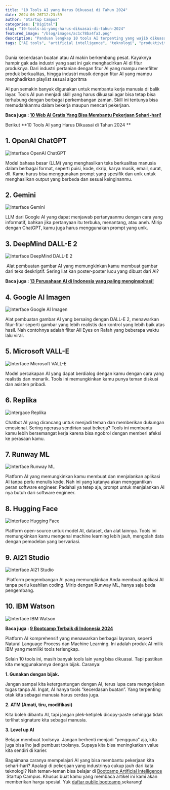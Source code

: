 ```yaml
---
title: "10 Tools AI yang Harus Dikuasai di Tahun 2024"
date: 2024-06-26T12:23:59
author: "Startup Campus"
categories: ["Digital"]
slug: "10-tools-ai-yang-harus-dikuasai-di-tahun-2024"
featured_image: "/blog/images/ac1c78ba4fa3.png"
description: "Panduan lengkap 10 tools AI terpenting yang wajib dikuasai di tahun 2024. Tingkatkan produktivitas dan skill dengan teknologi AI terdepan untuk karir masa depan."
tags: ["AI tools", "artificial intelligence", "teknologi", "produktivitas", "skill digital", "machine learning"]
---
```


Dunia kecerdasan buatan atau AI makin berkembang pesat. Kayaknya hampir gak ada industri yang saat ini gak menghadirkan AI di fitur produknya. Dari industri pertanian dengan fitur AI yang mampu memfilter produk berkualitas, hingga industri musik dengan fitur AI yang mampu menghadirkan playlist sesuai algoritma

AI pun semakin banyak digunakan untuk membantu kerja manusia di balik layar. Tools AI pun menjadi skill yang harus dikuasai agar bisa tetap bisa terhubung dengan berbagai perkembangan zaman. Skill ini tentunya bisa memudahkanmu dalam bekerja maupun mencari pekerjaan.

**Baca juga : [10 Web AI Gratis Yang Bisa Membantu Pekerjaan Sehari-hari!](https://startupcampus.id/blog/10-web-ai-gratis-yang-bisa-membantu-pekerjaan-sehari-hari/)**

Berikut **10 Tools AI yang Harus Dikuasai di Tahun 2024 **

## **1. OpenAI ChatGPT**

![Interface OpenAI ChatGPT](https://lh7-us.googleusercontent.com/docsz/AD_4nXcz-6TQ3z7FPIbmIgGeW_qxqvfRNSJZcv650HU3CdJLAmuzHLIwSitd2oiPl1hWaXE8ha9x-gk8jOieXbZQyrm39__z_EkQM9maR7ltIc5D3j6ZenicJ-JVJG4YuiVcqau0-FoO7SbeM_pefThnbwsUMpk?key=vbDT-Sh6egE2g6M34MwbYQ)

Model bahasa besar (LLM) yang menghasilkan teks berkualitas manusia dalam berbagai format, seperti puisi, kode, skrip, karya musik, email, surat, dll. Kamu harus bisa menggunakan prompt yang spesifik dan unik untuk menghasilkan output yang berbeda dan sesuai keinginanmu.

## **2. Gemini**

![Interface Gemini](https://lh7-us.googleusercontent.com/docsz/AD_4nXetgz1w9BAt3Of9fIKA1j0yXQVTVLibL9K-jKJQFXvY1xgOiL87JCtYobbvc0CPmUlK_xxtzGwfO1HoeR_7lU-fZ1MA_84WvX3ScxQZujV6Cg4MthwX00Dz7UgFt0YEi2zmMEUQY4yugHYUObzuepVZdVpZ?key=vbDT-Sh6egE2g6M34MwbYQ)

LLM dari Google AI yang dapat menjawab pertanyaanmu dengan cara yang informatif, bahkan jika pertanyaan itu terbuka, menantang, atau aneh. Mirip dengan ChatGPT, kamu juga harus menggunakan prompt yang unik.

## **3. DeepMind DALL-E 2**

![Interface DeepMind DALL-E 2](https://lh7-us.googleusercontent.com/docsz/AD_4nXfyJM4NIz1j5J5ke5uhTn3Ky4lMt-UwSvi7OghdmFwqGjK5cw3b7NF7TAVldRPrJtbiyPQfKm-vbQe4JLSKXcXckAAYKfq5n7S_QGuLF1eSwX1XJ4NuGroAvqdkZnEl_76Fq3_PegkhGVd97VTNByuyc2I?key=vbDT-Sh6egE2g6M34MwbYQ)

 Alat pembuatan gambar AI yang memungkinkan kamu membuat gambar dari teks deskriptif. Sering liat kan poster-poster lucu yang dibuat dari AI?

**Baca juga : [13 Perusahaan AI di Indonesia yang paling menginspirasi!](https://startupcampus.id/blog/13-perusahaan-ai-di-indonesia-yang-paling-menginspirasi/)**

## **4. Google AI Imagen**

![Interface Google AI Imagen](https://lh7-us.googleusercontent.com/docsz/AD_4nXd7WUygaoUwWlB7lNeDT_CuLOZiiz2DdaDkxbgrw1bdaOL4D2nAO1-Q0_lGB5JLtNpcq08aT8OuA7WbUip0tBSpmb7D3ktRAKs-ccyhsAQjlp4sCoYPYW_dwKJDOTDajWBOqOwCdJywzcY9Pohx7TYLs7rQ?key=vbDT-Sh6egE2g6M34MwbYQ)

Alat pembuatan gambar AI yang bersaing dengan DALL-E 2, menawarkan fitur-fitur seperti gambar yang lebih realistis dan kontrol yang lebih baik atas hasil. Nah contohnya adalah filter All Eyes on Rafah yang beberapa waktu lalu viral.

## **5. Microsoft VALL-E**

![Interface Microsoft VALL-E](https://lh7-us.googleusercontent.com/docsz/AD_4nXffssA8Nj5jnBCxT6M4cmTpLrPwDvJORQ5he7vKrMF5TzSb7UC_wqmVd5tWFsQg6pr2ZBD8UIDm3NifaM_GuFu35VasIDtImU4oRBj-Cp0VNPjARTr3I0ffafD2GixAyZprBFM6xCwIWO6oQg3y43gZxcgc?key=vbDT-Sh6egE2g6M34MwbYQ)

Model percakapan AI yang dapat berdialog dengan kamu dengan cara yang realistis dan menarik. Tools ini memungkinkan kamu punya teman diskusi dan asisten pribadi.

## **6. Replika**

![intergace Replika](https://lh7-us.googleusercontent.com/docsz/AD_4nXfJAywcMZjBUrLuMXDcuHroFHJpQa_Rq1m9Y9w1xthRxMIK3Ax-NQBId57uU9gBdRK-Z476Mn2l7p3Cq_PgAFWPrybU1Qp0jCDfdZa4bQAh2t7ZBYDFJ-f4vq3uCaSbo8pG5bqeKd30sCBYR6ayyVT4mjzL?key=vbDT-Sh6egE2g6M34MwbYQ)

Chatbot AI yang dirancang untuk menjadi teman dan memberikan dukungan emosional. Sering ngerasa sendirian saat bekerja? Tools ini membantu kamu lebih bersemangat kerja karena bisa ngobrol dengan memberi afeksi ke perasaan kamu.

## **7. Runway ML**

![Interface Runway ML](https://lh7-us.googleusercontent.com/docsz/AD_4nXfKxDXmApfbPiKGFcIePFNk0o7Yk0boWEnBYXBjaCROzd1ZBJ2_ITqg287-PUsLFFwVFYxqC2mPiB7t0g_2ZANk45r33uiYXEMpjqmgQ-pnVhcqayK9ROgDcT_EOLzhCtD9dYRHa4BbwKEKjVqG-XzzngRx?key=vbDT-Sh6egE2g6M34MwbYQ)

Platform AI yang memungkinkan kamu membuat dan menjalankan aplikasi AI tanpa perlu menulis kode. Nah ini yang katanya akan menggantikan peran software engineer. Padahal ya tetep aja, prompt untuk menjalankan AI nya butuh dari software engineer.

## **8. Hugging Face**

![Interface Hugging Face](https://lh7-us.googleusercontent.com/docsz/AD_4nXcvHFXC5OjZdoflaA7_3uFKCKE7XNo_XRaZihrd46w7Ffms80hFMkLQssBzTMl13fMQvRSUkqVubWdxRAcUp19yLZr_zJpuuGdvBSqXIj8Wi2ciKRioq3Dr-4TpN9YetSoc3VHgISfyTH6U0Rm9XbLmwgy7?key=vbDT-Sh6egE2g6M34MwbYQ)

Platform open-source untuk model AI, dataset, dan alat lainnya. Tools ini memungkinkan kamu mengenal machine learning lebih jauh, mengolah data dengan pemodelan yang bervariasi.

## 9. AI21 Studio

![Interface AI21 Studio](https://lh7-us.googleusercontent.com/docsz/AD_4nXfam4BCYYWtWfbj6-7fT7SrVpl-DqWJYsEFTbKjmNI2xRNFpRsS4eUd35l62q-jgjJshVaLENPuP2VjlCesvUwBSG1zAojRnz5YHzr_iw5lLK-Gi0EKXqReuXmnhBUb94B50yjikMEmWSK-LdxTmGoiF2Tw?key=vbDT-Sh6egE2g6M34MwbYQ)

 Platform pengembangan AI yang memungkinkan Anda membuat aplikasi AI tanpa perlu keahlian coding. Mirip dengan Runway ML, hanya saja beda pengembang. 

## 10. IBM Watson

![Interface IBM Watson](https://lh7-us.googleusercontent.com/docsz/AD_4nXeGMtYgl4skir65JkpDK3mAhaKH83REJLjZiH3Dsp-qFLTvrr0wyzT-_u9CMBOUjwPhrerGE4mhWl-z8aJdV7QoRKWMtQAqL4tinHDmeFKSLoAdjRce0P8RxqRZrIJ14MR-60pdH-1kgQJNhd4Nab6snyHb?key=vbDT-Sh6egE2g6M34MwbYQ)

**Baca juga : [9 Bootcamp Terbaik di Indonesia 2024](https://startupcampus.id/blog/9-bootcamp-terbaik-di-indonesia-2023/)**

Platform AI komprehensif yang menawarkan berbagai layanan, seperti Natural Language Process dan Machine Learning. Ini adalah produk AI milik IBM yang memiliki tools terlengkap.

Selain 10 tools ini, masih banyak tools lain yang bisa dikuasai. Tapi pastikan kita menggunakannya dengan bijak. Caranya:

**1. Gunakan dengan bijak.**

Jangan sampai kita ketergantungan dengan AI, terus lupa cara mengerjakan tugas tanpa AI. Ingat, AI hanya tools “kecerdasan buatan”. Yang terpenting otak kita sebagai manusia harus cerdas juga.

**2. ATM (Amati, tiru, modifikasi)**

Kita boleh dibantu AI, tapi jangan plek-ketiplek dicopy-paste sehingga tidak terlihat signature kita sebagai manusia.

**3. Level up AI**

Belajar membuat toolsnya. Jangan berhenti menjadi “pengguna” aja, kita juga bisa lho jadi pembuat toolsnya. Supaya kita bisa meningkatkan value kita sendiri di karier.

Bagaimana caranya mempelajari AI yang bisa membantu pekerjaan kita sehari-hari? Apalagi di pekerjaan yang industrinya cukup jauh dari kata teknologi? Nah teman-teman bisa belajar di [Bootcamp Artificial Intelligence ](https://startupcampus.id/public-bootcamp/artificial-intelligence) Startup Campus. Khusus buat kamu yang membaca artikel ini kami akan memberikan harga spesial. Yuk [daftar public bootcamp ](https://startupcampus.id/daftar/bootcamp-public)sekarang!
